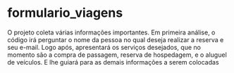 # formulario_viagens
O projeto coleta várias informações importantes. Em primeira análise, o código irá perguntar o nome da pessoa no qual deseja realizar a reserva e seu e-mail. Logo após, apresentará os serviços desejados, que no momento são a compra de passagem, reserva de hospedagem, e o aluguel de veículos. E lhe guiará para as demais informações a serem colocadas
